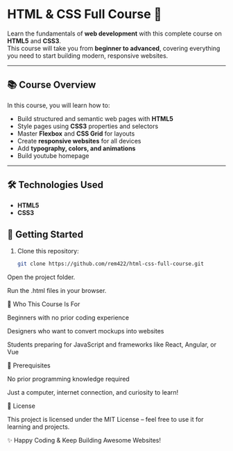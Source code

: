 # HTML & CSS Full Course 🚀  

Learn the fundamentals of **web development** with this complete course on **HTML5** and **CSS3**.  
This course will take you from **beginner to advanced**, covering everything you need to start building modern, responsive websites.  

---

## 📚 Course Overview  
In this course, you will learn how to:  
- Build structured and semantic web pages with **HTML5**  
- Style pages using **CSS3** properties and selectors  
- Master **Flexbox** and **CSS Grid** for layouts  
- Create **responsive websites** for all devices  
- Add **typography, colors, and animations**  
- Build youtube homepage 

---

## 🛠️ Technologies Used  
- **HTML5**  
- **CSS3**  

## 🚀 Getting Started  
1. Clone this repository:  
   ```bash
   git clone https://github.com/rem422/html-css-full-course.git

Open the project folder.

Run the .html files in your browser.

🎯 Who This Course Is For

Beginners with no prior coding experience

Designers who want to convert mockups into websites

Students preparing for JavaScript and frameworks like React, Angular, or Vue

📌 Prerequisites

No prior programming knowledge required

Just a computer, internet connection, and curiosity to learn!

📝 License

This project is licensed under the MIT License – feel free to use it for learning and projects.

✨ Happy Coding & Keep Building Awesome Websites!